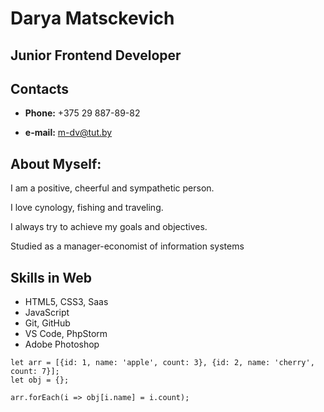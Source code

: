 # Darya Matsckevich

## Junior Frontend Developer

## Contacts

* __Phone:__ +375 29 887-89-82

* __e-mail:__ m-dv@tut.by

## About Myself: 

I am a positive, cheerful and sympathetic person.

I love cynology, fishing and traveling.

I always try to achieve my goals and objectives.

Studied as a manager-economist of information systems

## Skills in Web

* HTML5, CSS3, Saas
* JavaScript
* Git, GitHub
* VS Code, PhpStorm
* Adobe Photoshop



```
let arr = [{id: 1, name: 'apple', count: 3}, {id: 2, name: 'cherry', count: 7}];
let obj = {};

arr.forEach(i => obj[i.name] = i.count);
``` 
